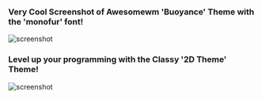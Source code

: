 ### Very Cool Screenshot of Awesomewm 'Buoyance' Theme with the 'monofur' font!
![screenshot](./themes/buoyance/screenshot.png "Woaa, Amazing!")  
### Level up your programming with the Classy '2D Theme' Theme!
![screenshot](./themes/2d_theme/screenshot.png "Woaa, Amazing!")
